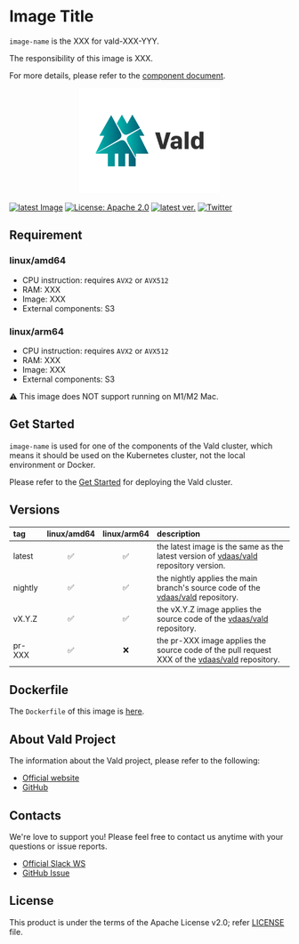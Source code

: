 # Image Title

<!-- introduction sentence -->

`image-name` is the XXX for vald-XXX-YYY.

The responsibility of this image is XXX.

<!-- FIXME: document URL -->

For more details, please refer to the [component document](https://vald.vdaas.org/docs/overview/component).

<div align="center">
    <img src="https://github.com/vdaas/vald/blob/main/assets/image/readme.svg?raw=true" width="50%" />
</div>

[![latest Image](https://img.shields.io/docker/v/vdaas/vald-agent-ngt/latest?label=vald-agent-ngt)](https://hub.docker.com/r/vdaas/vald-agent-ngt/tags?page=1&name=latest)
[![License: Apache 2.0](https://img.shields.io/github/license/vdaas/vald.svg?style=flat-square)](https://opensource.org/licenses/Apache-2.0)
[![latest ver.](https://img.shields.io/github/release/vdaas/vald.svg?style=flat-square)](https://github.com/vdaas/vald/releases/latest)
[![Twitter](https://img.shields.io/badge/twitter-follow-blue?logo=twitter&style=flat-square)](https://twitter.com/vdaas_vald)

## Requirement

<!-- FIXME: If image has some requirements, describe here with :warning: emoji -->

### linux/amd64

- CPU instruction: requires `AVX2` or `AVX512`
- RAM: XXX
- Image: XXX
- External components: S3

### linux/arm64

- CPU instruction: requires `AVX2` or `AVX512`
- RAM: XXX
- Image: XXX
- External components: S3

⚠ This image does NOT support running on M1/M2 Mac.

## Get Started

<!-- Get Started -->
<!-- Vald Agent NGT requires more chapter Agent Standalone -->

`image-name` is used for one of the components of the Vald cluster, which means it should be used on the Kubernetes cluster, not the local environment or Docker.

Please refer to the [Get Started](https://vald.vdaas.org/docs/tutorial/get-started) for deploying the Vald cluster.

## Versions

| tag     | linux/amd64 | linux/arm64 | description                                                                                                                     |
| :------ | :---------: | :---------: | :------------------------------------------------------------------------------------------------------------------------------ |
| latest  |     ✅      |     ✅      | the latest image is the same as the latest version of [vdaas/vald](https://github.com/vdaas/vald) repository version.           |
| nightly |     ✅      |     ✅      | the nightly applies the main branch's source code of the [vdaas/vald](https://github.com/vdaas/vald) repository.                |
| vX.Y.Z  |     ✅      |     ✅      | the vX.Y.Z image applies the source code of the [vdaas/vald](https://github.com/vdaas/vald) repository.                         |
| pr-XXX  |     ✅      |     ❌      | the pr-XXX image applies the source code of the pull request XXX of the [vdaas/vald](https://github.com/vdaas/vald) repository. |

## Dockerfile

<!-- FIXME -->

The `Dockerfile` of this image is [here](https://github.com/vdaas/vald/blob/main/dockers/agent/core/ngt/Dockerfile).

## About Vald Project

<!-- About Vald Project -->
<!-- This chapter is static -->

The information about the Vald project, please refer to the following:

- [Official website](https://vald.vdaas.org)
- [GitHub](https://github.com/vdaas/vald)

## Contacts

We're love to support you!
Please feel free to contact us anytime with your questions or issue reports.

- [Official Slack WS](https://join.slack.com/t/vald-community/shared_invite/zt-db2ky9o4-R_9p2sVp8xRwztVa8gfnPA)
- [GitHub Issue](https://github.com/vdaas/vald/issues)

## License

This product is under the terms of the Apache License v2.0; refer [LICENSE](https://github.com/vdaas/vald/blob/main/LICENSE) file.
